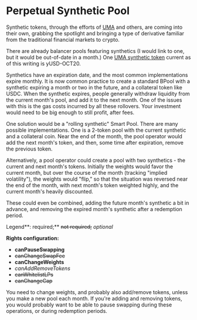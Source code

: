 # Perpetual Synthetic Pool

Synthetic tokens, through the efforts of [UMA](https://umaproject.org/) and others, are coming into their own, grabbing the spotlight and bringing a type of derivative familiar from the traditional financial markets to crypto.

There are already balancer pools featuring synthetics \(I would link to one, but it would be out-of-date in a month.\) One [UMA synthetic token](https://medium.com/uma-project/priceless-synthetic-tokens-f28e6452c18b) current as of this writing is yUSD-OCT20.

Synthetics have an expiration date, and the most common implementations expire monthly. It is now common practice to create a standard BPool with a synthetic expiring a month or two in the future, and a collateral token like USDC. When the synthetic expires, people generally withdraw liquidity from the current month's pool, and add it to the next month. One of the issues with this is the gas costs incurred by all these rollovers. Your investment would need to be big enough to still profit, after fees.

One solution would be a "rolling synthetic" Smart Pool. There are many possible implementations. One is a 2-token pool with the current synthetic and a collateral coin. Near the end of the month, the pool operator would add the next month's token, and then, some time after expiration, remove the previous token.

Alternatively, a pool operator could create a pool with two synthetics - the current and next month's tokens. Initially the weights would favor the current month, but over the course of the month \(tracking "implied volatility"\), the weights would "flip," so that the situation was reversed near the end of the month, with next month's token weighted highly, and the current month's heavily discounted.

These could even be combined, adding the future month's synthetic a bit in advance, and removing the expired month's synthetic after a redemption period.

Legend**: required;** ~~not required;~~ _optional_

**Rights configuration:**

* **canPauseSwapping**
* ~~canChangeSwapFee~~
* **canChangeWeights**
* _canAddRemoveTokens_
* ~~canWhitelistLPs~~
* ~~canChangeCap~~

You need to change weights, and probably also add/remove tokens, unless you make a new pool each month. If you're adding and removing tokens, you would probably want to be able to pause swapping during these operations, or during redemption periods.

